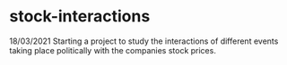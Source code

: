 # stock-interactions
18/03/2021
Starting a project to study the interactions of different events taking place politically with the companies stock prices.
